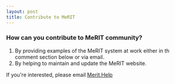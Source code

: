 ```yaml
---
layout: post
title: Contribute to MeRIT
---
```


<h3>How can you contribute to MeRIT community?</h3>

1. By providing examples of the MeRIT system at work either in th comment section below or via email.
2. By helping to maintain and update the MeRIT website.

If you're interested, please email [Merit.Help](merit.help@gmail.com)


